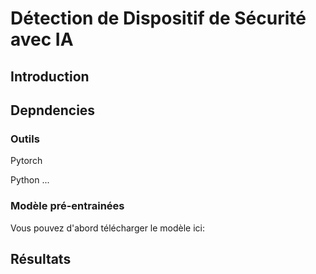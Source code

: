 # Détection de Dispositif de Sécurité avec IA

## Introduction


## Depndencies
### Outils
Pytorch

Python ...

### Modèle pré-entrainées
Vous pouvez d'abord télécharger le modèle ici: 


## Résultats


